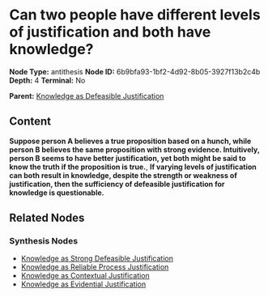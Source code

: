 # Can two people have different levels of justification and both have knowledge?

**Node Type:** antithesis
**Node ID:** 6b9bfa93-1bf2-4d92-8b05-3927f13b2c4b
**Depth:** 4
**Terminal:** No

**Parent:** [Knowledge as Defeasible Justification](knowledge-as-defeasible-justification-synthesis-4cac7573-2f77-4e18-b06b-af778dbf4853.md)

## Content

**Suppose person A believes a true proposition based on a hunch, while person B believes the same proposition with strong evidence. Intuitively, person B seems to have better justification, yet both might be said to know the truth if the proposition is true.**, **If varying levels of justification can both result in knowledge, despite the strength or weakness of justification, then the sufficiency of defeasible justification for knowledge is questionable.**

## Related Nodes

### Synthesis Nodes

- [Knowledge as Strong Defeasible Justification](knowledge-as-strong-defeasible-justification-synthesis-a683b4cd-878f-4a33-987f-a9fe2c86a93b.md)
- [Knowledge as Reliable Process Justification](knowledge-as-reliable-process-justification-synthesis-cd2f5b5c-1071-4fd3-8394-cf7bf4d2f359.md)
- [Knowledge as Contextual Justification](knowledge-as-contextual-justification-synthesis-0706e11d-22b9-428d-97b3-6561ee3a7440.md)
- [Knowledge as Evidential Justification](knowledge-as-evidential-justification-synthesis-2e85b12f-cec8-40d2-84c2-38aae97f3f4b.md)
